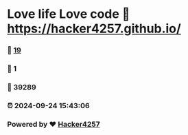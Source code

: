 # Love life Love code :link: https://hacker4257.github.io/ 
### :page_facing_up: [19](https://hacker4257.github.io//tag.html) 
### :speech_balloon: 1 
### :hibiscus: 39289 
### :alarm_clock: 2024-09-24 15:43:06 
### Powered by :heart: [Hacker4257](https://hacker4257.github.io)
